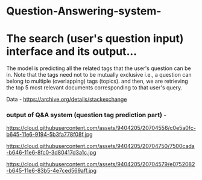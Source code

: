# Question-Answering-system-

# The search (user's question input) interface and its output...
The model is predicting all the related tags that the user's question can be in. Note that the tags need not to be mutually exclusive i.e., a question can belong to multiple (overlapping) tags (topics). and then, we are retrieving the top 5 most relevant documents corresponding to that user's query.

Data - https://archive.org/details/stackexchange

### output of Q&A system (question tag prediction part) -
https://cloud.githubusercontent.com/assets/9404205/20704556/c0e5a0fc-b645-11e6-9194-5b3fa778f08f.jpg

https://cloud.githubusercontent.com/assets/9404205/20704750/7500cada-b646-11e6-8fc0-3d80417d3a1c.jpg

https://cloud.githubusercontent.com/assets/9404205/20704579/e0752082-b645-11e6-83b5-4e7ced569aff.jpg
